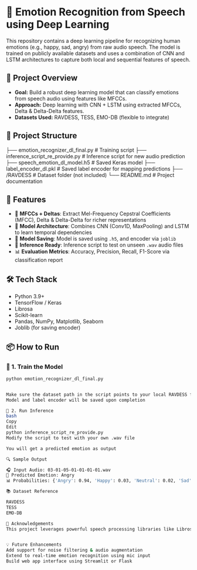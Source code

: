 # 🎤 Emotion Recognition from Speech using Deep Learning

This repository contains a deep learning pipeline for recognizing human emotions (e.g., happy, sad, angry) from raw audio speech. The model is trained on publicly available datasets and uses a combination of CNN and LSTM architectures to capture both local and sequential features of speech.

## 🚀 Project Overview

- **Goal:** Build a robust deep learning model that can classify emotions from speech audio using features like MFCCs.
- **Approach:** Deep learning with CNN + LSTM using extracted MFCCs, Delta & Delta-Delta features.
- **Datasets Used:** RAVDESS, TESS, EMO-DB (flexible to integrate)

## 📁 Project Structure

├── emotion_recognizer_dl_final.py # Training script
├── inference_script_re_provide.py # Inference script for new audio prediction
├── speech_emotion_dl_model.h5 # Saved Keras model
├── label_encoder_dl.pkl # Saved label encoder for mapping predictions
├── /RAVDESS # Dataset folder (not included)
└── README.md # Project documentation

## 🧠 Features

- 📌 **MFCCs + Deltas**: Extract Mel-Frequency Cepstral Coefficients (MFCC), Delta & Delta-Delta for richer representations
- 🧱 **Model Architecture**: Combines CNN (Conv1D, MaxPooling) and LSTM to learn temporal dependencies
- 💾 **Model Saving**: Model is saved using `.h5`, and encoder via `joblib`
- 🎯 **Inference Ready**: Inference script to test on unseen `.wav` audio files
- 📊 **Evaluation Metrics**: Accuracy, Precision, Recall, F1-Score via classification report

## 🛠️ Tech Stack

- Python 3.9+
- TensorFlow / Keras
- Librosa
- Scikit-learn
- Pandas, NumPy, Matplotlib, Seaborn
- Joblib (for saving encoder)

## 📦 How to Run

### 🔹 1. Train the Model

```bash
python emotion_recognizer_dl_final.py


Make sure the dataset path in the script points to your local RAVDESS folder
Model and label encoder will be saved upon completion

🔹 2. Run Inference
bash
Copy
Edit
python inference_script_re_provide.py
Modify the script to test with your own .wav file

You will get a predicted emotion as output

🔍 Sample Output

🎧 Input Audio: 03-01-05-01-01-01-01.wav
🎯 Predicted Emotion: Angry
📊 Probabilities: {'Angry': 0.94, 'Happy': 0.03, 'Neutral': 0.02, 'Sad': 0.01}

📚 Dataset Reference

RAVDESS
TESS
EMO-DB

🙌 Acknowledgements
This project leverages powerful speech processing libraries like Librosa and the capabilities of deep neural networks for audio understanding. Huge thanks to open-source contributors and dataset curators for enabling projects like this.


💡 Future Enhancements
Add support for noise filtering & audio augmentation
Extend to real-time emotion recognition using mic input
Build web app interface using Streamlit or Flask





